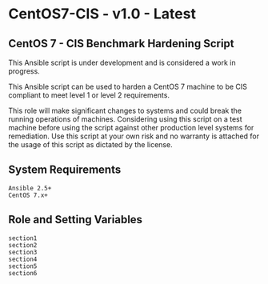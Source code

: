 # CentOS7-CIS - v1.0 - Latest

## CentOS 7 - CIS Benchmark Hardening Script

This Ansible script is under development and is considered a work in progress.

This Ansible script can be used to harden a CentOS 7 machine to be CIS compliant to meet level 1 or level 2 requirements.

This role will make significant changes to systems and could break the running operations of machines. Considering using this script on a test machine before using the script against other production level systems for remediation. Use this script at your own risk and no warranty is attached for the usage of this script as dictated by the license.

## System Requirements
```
Ansible 2.5+
CentOS 7.x+
```
## Role and Setting Variables
```
section1
section2
section3
section4
section5
section6
```

